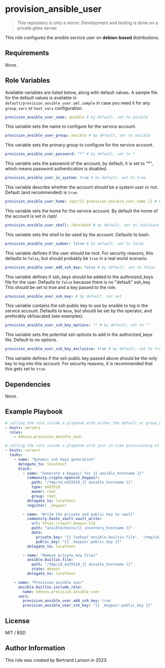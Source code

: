 provision_ansible_user
=========
> This repository is only a mirror. Development and testing is done on a private gitea server.

This role configures the ansible service user on **debian-based** distributions.

Requirements
------------

None.

Role Variables
--------------
Available variables are listed below, along with default values. A sample file for the default values is available in `default/provision_ansible_user.yml.sample` in case you need it for any `group_vars` or `host_vars` configuration.

```yaml
provision_ansible_user_name: ansible # by default, set to ansible
```
This variable sets the name to configure for the service account.

```yaml
provision_ansible_user_group: ansible # by default, set to ansible
```
This variable sets the primary group to configure for the service account.

```yaml
provision_ansible_user_password: "*" # by default, set to *
```
This variable sets the password of the account, by default, it is set to "*", which means password authentication is disabled.

```yaml
provision_ansible_user_is_system: true # by default, set to true
```
This variable describe whether the account should be a system user or not. Default (and recommended) is `true`.

```yaml
provision_ansible_user_home: /opt/{{ provision_ansible_user_name }} # by default, set to /opt/{{ provision_ansible_user_name }}
```
This variable sets the home for the service account. By default the home of the account is set in /opt/.

```yaml
provision_ansible_user_shell: /bin/bash # by default, set to /bin/bash
```
This variable sets the shell to be used by the account. Defaults to bash.

```yaml
provision_ansible_user_sudoer: false # by default, set to false
```
This variable defines if the user should be root. For security reasons, this defaults to `false`, but should probably be `true` in a real world scenario.

```yaml
provision_ansible_user_add_ssh_key: false # by default, set to false
```
This variable defines if ssh_keys should be added to the authroized_keys file for the user. Defaults to `false` because there is no "default" ssh_key. This should be set to true and a key passed to the role.

```yaml
provision_ansible_user_ssh_key: # by default, not set
```
This variable contains the ssh public key to use by ansible to log in the service account. Defaults to `None`, but should be set by the operator, and preferably obfuscated (see examples).

```yaml
provision_ansible_user_ssh_key_options: "" # by default, set to ""
```
This variable sets the potential ssh options to add in the authorized_keys file. Default to no options.

```yaml
provision_ansible_user_ssh_key_exclusive: true # by default, set to true
```
This variable defines if the ssh public key passed above should be the only key to log into this account. For security reasons, it is recommended that this gets set to `true`.

Dependencies
------------

None.

Example Playbook
----------------

```yaml
# calling the role inside a playbook with either the default or group_vars/host_vars
- hosts: servers
  roles:
    - ednxzu.provision_ansible_user
```

```yaml
# calling the role inside a playbook with just-in-time provisioning of the ssh public key, and vault storage
- hosts: servers
  tasks:
    - name: "Dynamic ssh keys generation"
      delegate_to: localhost
      block:
        - name: "Generate a keypair for {{ ansible_hostname }}"
          community.crypto.openssh_keypair:
            path: "/tmp/id_ed25519_{{ ansible_hostname }}"
            type: ed25519
            owner: root
            group: root
          delegate_to: localhost
          register: _keypair

        - name: "Write the private and public key to vault"
          community.hashi_vault.vault_write:
            url: https://vault.domain.tld
            path: "ansible/hosts/{{ inventory_hostname }}"
            data:
              private_key: "{{ lookup('ansible.builtin.file', '/tmp/id_ed25519_' ~ ansible_hostname ) }}\n"
              public_key: "{{ _keypair.public_key }}"
          delegate_to: localhost

        - name: "Remove private_key files"
          ansible.builtin.file:
            path: "/tmp/id_ed25519_{{ ansible_hostname }}"
            state: absent
          delegate_to: localhost

    - name: "Provision ansible user"
      ansible.builtin.include_role:
        name: ednxzu.provision_ansible_user
      vars:
        provision_ansible_user_add_ssh_key: true
        provision_ansible_user_ssh_key: "{{ _keypair.public_key }}"
```

License
-------

MIT / BSD

Author Information
------------------

This role was created by Bertrand Lanson in 2023.
